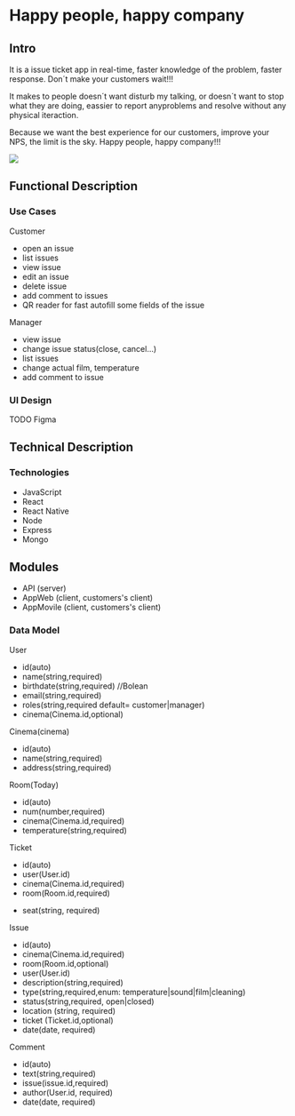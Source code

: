 # Happy people, happy company

## Intro
It is a issue ticket app in real-time, faster knowledge of the problem, faster response. Don´t make your customers wait!!!

It makes to people doesn´t want disturb my talking, or doesn´t want to stop what they are doing, eassier to report anyproblems and resolve without any physical iteraction. 

Because we want the best experience for our customers, improve your NPS, the limit is the sky. Happy people, happy company!!!

![](https://media2.giphy.com/media/v1.Y2lkPTc5MGI3NjExbm1td3kzN290eTJ3MGNtam14NDY2OXFseWdmaXIxOTg5ZDdzaXYydiZlcD12MV9pbnRlcm5hbF9naWZfYnlfaWQmY3Q9Zw/chzz1FQgqhytWRWbp3/giphy.gif)

## Functional Description

### Use Cases

Customer
- open an issue
- list issues
- view issue
- edit an issue
- delete issue
- add comment to issues
- QR reader for fast autofill some fields of the issue

Manager
- view issue
- change issue status(close, cancel...)
- list issues
- change actual film, temperature
- add comment to issue

### UI Design

TODO Figma

## Technical Description

### Technologies

- JavaScript
- React
- React Native
- Node
- Express
- Mongo

## Modules

- API (server)
- AppWeb (client, customers's client)
- AppMovile (client, customers's client)

### Data Model

User
- id(auto)
- name(string,required)
- birthdate(string,required) //Bolean
- email(string,required)
- roles(string,required default= customer|manager)
- cinema(Cinema.id,optional)

Cinema(cinema)
- id(auto)
- name(string,required) 
- address(string,required)

Room(Today)
- id(auto)
- num(number,required)
- cinema(Cinema.id,required)
- temperature(string,required)
<!-- - films(array of strings,required) -->

Ticket
- id(auto)
- user(User.id)
- cinema(Cinema.id,required)
- room(Room.id,required)
<!-- - buyDate(date,required)
- filmDate(date, required) -->
<!-- - *film(string, required)* -->
- seat(string, required)

Issue
- id(auto)
- cinema(Cinema.id,required)
- room(Room.id,optional)
- user(User.id)
- description(string,required)
- type(string,required,enum: temperature|sound|film|cleaning)
- status(string,required, open|closed)
- location (string, required)
- ticket (Ticket.id,optional)
- date(date, required)

Comment
- id(auto)
- text(string,required)
- issue(issue.id,required)
- author(User.id, required)
- date(date, required)